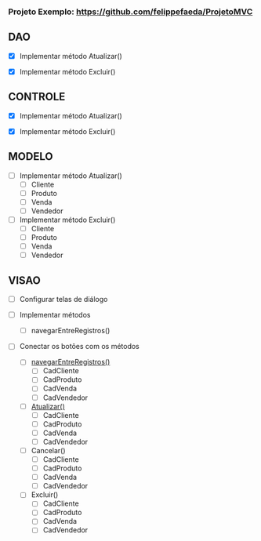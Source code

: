### Projeto Exemplo: https://github.com/felippefaeda/ProjetoMVC

## DAO
- [X] Implementar método Atualizar()

- [X] Implementar método Excluir()

## CONTROLE
- [X] Implementar método Atualizar()

- [X] Implementar método Excluir()

## MODELO
- [ ] Implementar método Atualizar()
  - [ ] Cliente
  - [ ] Produto
  - [ ] Venda
  - [ ] Vendedor

- [ ] Implementar método Excluir()
  - [ ] Cliente
  - [ ] Produto
  - [ ] Venda
  - [ ] Vendedor

## VISAO
- [ ] Configurar telas de diálogo

- [ ] Implementar métodos
  - [ ] navegarEntreRegistros()

- [ ] Conectar os botões com os métodos
  - [ ] [navegarEntreRegistros()](https://classroom.google.com/u/0/c/NDU1MDQxMDUxMjgx/m/NDkxMDc0MDIxNTgy/details)
    - [ ] CadCliente
    - [ ] CadProduto
    - [ ] CadVenda
    - [ ] CadVendedor
  - [ ] [Atualizar()](https://classroom.google.com/u/0/c/NDU1MDQxMDUxMjgx/m/NDkxNTE3MTA3ODgz/details)
    - [ ] CadCliente
    - [ ] CadProduto
    - [ ] CadVenda
    - [ ] CadVendedor
  - [ ] Cancelar()
    - [ ] CadCliente
    - [ ] CadProduto
    - [ ] CadVenda
    - [ ] CadVendedor
  - [ ] Excluir()
    - [ ] CadCliente
    - [ ] CadProduto
    - [ ] CadVenda
    - [ ] CadVendedor
